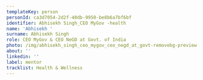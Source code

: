 ```yaml
---
templateKey: person
personId: ca3d7054-2d2f-40db-9950-be8b6a7bf6bf
identifier: Abhisekh Singh_CEO MyGov -health
name: 'Abhisekh '
surname: Abhisekh Singh
role: CEO MyGov & CEO NeGD at Govt. of India
photo: /img/abhisekh_singh_ceo_mygov_ceo_negd_at_govt-removebg-preview.png
about: ''
linkedin: ''
label: mentor
tracklist: Health & Wellness
---
```

